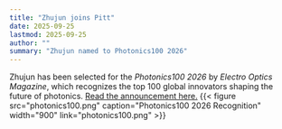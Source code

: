 ```yaml
---
title: "Zhujun joins Pitt"
date: 2025-09-25
lastmod: 2025-09-25
author: ""
summary: "Zhujun named to Photonics100 2026"
---
```

<!--more-->
Zhujun has been selected for the *Photonics100 2026* by *Electro Optics Magazine*, which recognizes the top 100 global innovators shaping the future of photonics. [Read the announcement here.](https://www.electrooptics.com/article/zhujun-shi)
{{< figure src="photonics100.png"
           caption="Photonics100 2026 Recognition"
           width="900"
           link="photonics100.png" >}}
